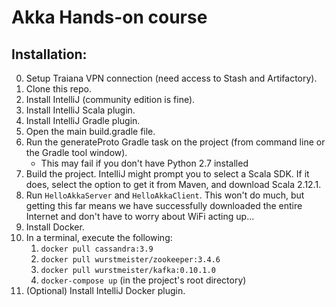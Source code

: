 Akka Hands-on course
====================

Installation:
-------------
0. Setup Traiana VPN connection (need access to Stash and Artifactory).
1. Clone this repo.
2. Install IntelliJ (community edition is fine).
3. Install IntelliJ Scala plugin.
4. Install IntelliJ Gradle plugin.
5. Open the main build.gradle file.
6. Run the generateProto Gradle task on the project (from command line or the Gradle tool window).
    - This may fail if you don't have Python 2.7 installed
7. Build the project. IntelliJ might prompt you to select a Scala SDK. If it does, select the option to get it from
 Maven, and download Scala 2.12.1.
8. Run `HelloAkkaServer` and `HelloAkkaClient`. This won't do much, but getting this far means we have successfully
   downloaded the entire Internet and don't have to worry about WiFi acting up...
9. Install Docker.
10. In a terminal, execute the following:
    1. `docker pull cassandra:3.9`
    2. `docker pull wurstmeister/zookeeper:3.4.6`
    3. `docker pull wurstmeister/kafka:0.10.1.0`
    4. `docker-compose up` (in the project's root directory)
11. (Optional) Install IntelliJ Docker plugin.